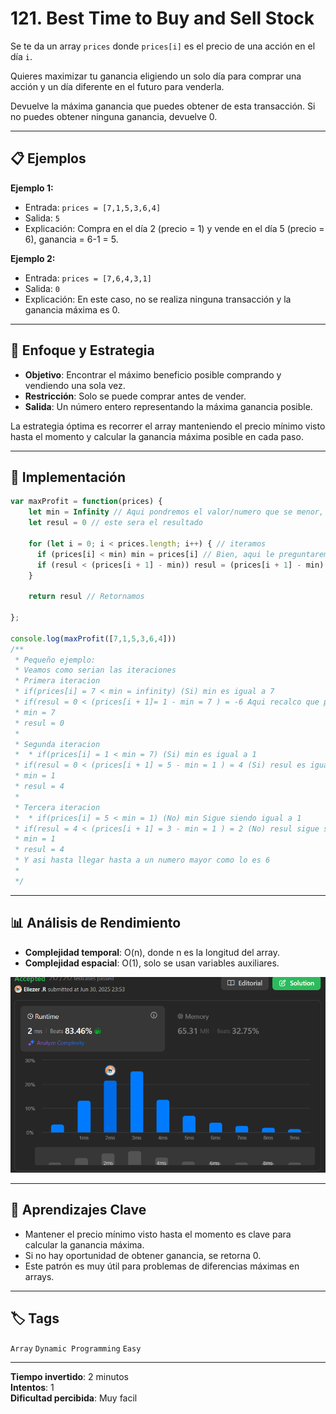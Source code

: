 # 121. Best Time to Buy and Sell Stock

Se te da un array `prices` donde `prices[i]` es el precio de una acción en el día `i`.

Quieres maximizar tu ganancia eligiendo un solo día para comprar una acción y un día diferente en el futuro para venderla.

Devuelve la máxima ganancia que puedes obtener de esta transacción. Si no puedes obtener ninguna ganancia, devuelve 0.

---

## 📋 Ejemplos

**Ejemplo 1:**

- Entrada: `prices = [7,1,5,3,6,4]`
- Salida: `5`
- Explicación: Compra en el día 2 (precio = 1) y vende en el día 5 (precio = 6), ganancia = 6-1 = 5.

**Ejemplo 2:**

- Entrada: `prices = [7,6,4,3,1]`
- Salida: `0`
- Explicación: En este caso, no se realiza ninguna transacción y la ganancia máxima es 0.

---

## 💭 Enfoque y Estrategia

- **Objetivo**: Encontrar el máximo beneficio posible comprando y vendiendo una sola vez.
- **Restricción**: Solo se puede comprar antes de vender.
- **Salida**: Un número entero representando la máxima ganancia posible.

La estrategia óptima es recorrer el array manteniendo el precio mínimo visto hasta el momento y calcular la ganancia máxima posible en cada paso.

---

## 🔧 Implementación

```js
var maxProfit = function(prices) {
    let min = Infinity // Aqui pondremos el valor/numero que se menor, lo que buscamos por que asi evitamos que no se reste tanto o mas bien que no nos quiten tanto 
    let resul = 0 // este sera el resultado 

    for (let i = 0; i < prices.length; i++) { // iteramos 
      if (prices[i] < min) min = prices[i] // Bien, aqui le preguntaremos si el valor que tenemos es menor a infinity, ya saben que infinity es un numero infinito y superior a todo 
      if (resul < (prices[i + 1] - min)) resul = (prices[i + 1] - min) // Si resul es menor al venta - compra entonces nos quedamos con ese resultado 
    }

    return resul // Retornamos
    
};

console.log(maxProfit([7,1,5,3,6,4]))
/**
 * Pequeño ejemplo:
 * Veamos como serian las iteraciones 
 * Primera iteracion
 * if(prices[i] = 7 < min = infinity) (Si) min es igual a 7
 * if(resul = 0 < (prices[i + 1]= 1 - min = 7 ) = -6 Aqui recalco que prices + 1 seria la venta y min seria la compra, tambien podriamos poner el if al revez, (No) 
 * min = 7 
 * resul = 0
 * 
 * Segunda iteracion 
 *  * if(prices[i] = 1 < min = 7) (Si) min es igual a 1
 * if(resul = 0 < (prices[i + 1] = 5 - min = 1 ) = 4 (Si) resul es igual a 4
 * min = 1
 * resul = 4
 * 
 * Tercera iteracion 
 *  * if(prices[i] = 5 < min = 1) (No) min Sigue siendo igual a 1
 * if(resul = 4 < (prices[i + 1] = 3 - min = 1 ) = 2 (No) resul sigue siendo igual a 4
 * min = 1
 * resul = 4
 * Y asi hasta llegar hasta a un numero mayor como lo es 6
 * 
 */
```

---

## 📊 Análisis de Rendimiento

- **Complejidad temporal**: O(n), donde n es la longitud del array.
- **Complejidad espacial**: O(1), solo se usan variables auxiliares.

![rendimiento](./public/rendimiento.png)

---

## 🎯 Aprendizajes Clave

- Mantener el precio mínimo visto hasta el momento es clave para calcular la ganancia máxima.
- Si no hay oportunidad de obtener ganancia, se retorna 0.
- Este patrón es muy útil para problemas de diferencias máximas en arrays.

---

## 🏷️ Tags

`Array` `Dynamic Programming` `Easy`

---

**Tiempo invertido**: 2 minutos  
**Intentos**: 1  
**Dificultad percibida**: Muy facil